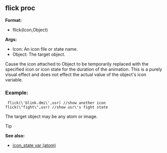 ## flick proc

**Format:**
+   flick(Icon,Object)
<!-- -->
**Args:**
+   Icon: An icon file or state name.
+   Object: The target object.


Cause the icon attached to Object to be temporarily replaced
with the specified icon or icon state for the duration of the animation.
This is a purely visual effect and does not effect the actual value of
the object\'s icon variable.
### Example:

``` dm
 flick(\'blink.dmi\',usr) //show another icon
flick(\"fight\",usr) //show usr\'s fight state 
```
 

The
target object may be any atom or image.

> [!TIP] 
> **See also:**
> +   [icon_state var (atom)](/ref/atom/var/icon_state.md) <!-- -->
